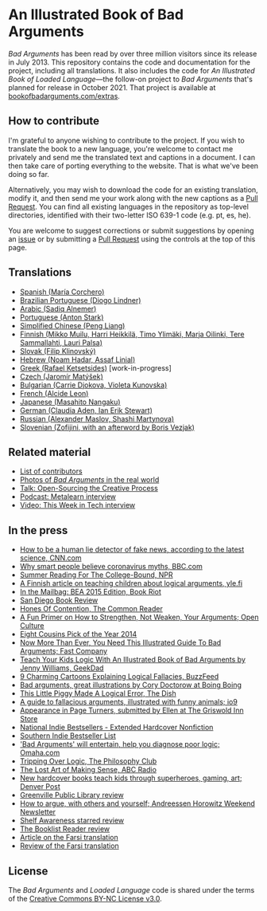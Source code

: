 # An Illustrated Book of Bad Arguments

_Bad Arguments_ has been read by over three million visitors since its release in July 2013. This repository contains the code and documentation for the project, including all translations. It also includes the code for _An Illustrated Book of Loaded Language_—the follow-on project to _Bad Arguments_ that's planned for release in October 2021. That project is available at [bookofbadarguments.com/extras](https://bookofbadarguments.com/extras/).

## How to contribute

I'm grateful to anyone wishing to contribute to the project. If you wish to translate the book to a new language, you're welcome to contact me privately and send me the translated text and captions in a document. I can then take care of porting everything to the website. That is what we've been doing so far.

Alternatively, you may wish to download the code for an existing translation, modify it, and then send me your work along with the new captions as a [Pull Request](https://help.github.com/articles/using-pull-requests/). You can find all existing languages in the repository as top-level directories, identified with their two-letter ISO 639-1 code (e.g. pt, es, he).

You are welcome to suggest corrections or submit suggestions by opening an [issue](https://github.com/almossawi/badarguments/issues) or by submitting a [Pull Request](https://github.com/almossawi/badarguments/pulls) using the controls at the top of this page.

## Translations

* [Spanish (María Corchero)](es)
* [Brazilian Portuguese (Diogo Lindner)](pt-br)
* [Arabic (Sadiq Alnemer)](ar)
* [Portuguese (Anton Stark)](pt)
* [Simplified Chinese (Peng Liang)](zh-cn)
* [Finnish (Mikko Muilu, Harri Heikkilä, Timo Ylimäki, Marja Oilinki, Tere Sammallahti, Lauri Palsa)](fi)
* [Slovak (Filip Klinovský)](sk)
* [Hebrew (Noam Hadar, Assaf Linial)](he)
* [Greek (Rafael Ketsetsides)](gr) [work-in-progress]
* [Czech (Jaromír Matýšek)](cz)
* [Bulgarian (Carrie Djokova, Violeta Kunovska)](bg)
* [French (Alcide Leon)](fr)
* [Japanese (Masahito Nangaku)](jp)
* [German (Claudia Aden, Ian Erik Stewart)](de)
* [Russian (Alexander Maslov, Shashi Martynova)](ru)
* [Slovenian (Zofijini, with an afterword by Boris Vezjak)](si)

## Related material
* [List of contributors](https://github.com/almossawi/badarguments/wiki/Contributors)
* [Photos of _Bad Arguments_ in the real world](https://github.com/almossawi/badarguments/wiki/Photos)
* [Talk: Open-Sourcing the Creative Process](http://almossawi.com/open-sourcing-the-creative-process/)
* [Podcast: Metalearn interview](http://www.metalearn.net/podcasts/ml98-ali-almossawi)
* [Video: This Week in Tech interview](http://www.twit.tv/tri/306)

## In the press

* [How to be a human lie detector of fake news, according to the latest science, CNN.com](https://www.cnn.com/2019/09/16/health/human-lie-detector-fake-news-wellness/index.html)
* [Why smart people believe coronavirus myths, BBC.com](https://www.bbc.com/future/article/20200406-why-smart-people-believe-coronavirus-myths)
* [Summer Reading For The College-Bound, NPR](https://www.npr.org/sections/ed/2017/06/30/534458892/the-books-college-kids-are-reading-this-summer)
* [A Finnish article on teaching children about logical arguments, yle.fi](https://yle.fi/uutiset/3-10994266)
* [In the Mailbag: BEA 2015 Edition, Book Riot](https://www.youtube.com/watch?v=hvindvG0AbA#t=7m53s)
* [San Diego Book Review](http://www.sandiegobookreview.com/an-illustrated-book-of-bad-arguments/)
* [Hones Of Contention, The Common Reader](http://commonreader.wustl.edu/c/hones-of-contention/)
* [A Fun Primer on How to Strengthen, Not Weaken, Your Arguments; Open Culture](http://www.openculture.com/2015/04/an-illustrated-book-of-bad-arguments.html)
* [Eight Cousins Pick of the Year 2014](http://www.eightcousins.com/book/9781615192250)
* [Now More Than Ever, You Need This Illustrated Guide To Bad Arguments; Fast Company](http://www.fastcocreate.com/3019063/now-more-than-ever-you-need-this-illustrated-guide-to-bad-arguments-faulty-logic-and-silly-r)
* [Teach Your Kids Logic With An Illustrated Book of Bad Arguments by Jenny Williams, GeekDad](http://geekdad.com/2013/09/teach-kids-logic-illustrated-book-bad-arguments/)
* [9 Charming Cartoons Explaining Logical Fallacies, BuzzFeed](http://www.buzzfeed.com/kevintang/charming-cartoons-that-debunk-your-bs-arguments)
* [Bad arguments, great illustrations by Cory Doctorow at Boing Boing](https://boingboing.net/2014/03/21/bad-arguments-great-illustrat.html)
* [This Little Piggy Made A Logical Error, The Dish](http://dish.andrewsullivan.com/2013/09/09/this-little-piggy-made-a-logical-error/)
* [A guide to fallacious arguments, illustrated with funny animals; io9](http://io9.com/a-guide-to-fallacious-arguments-illustrated-with-funny-1273276162)
* [Appearance in Page Turners, submitted by Ellen at The Griswold Inn Store](http://www.easthavencourier.com/article/20141119/ENT03/141119799/1129/pageturners)
* [National Indie Bestsellers - Extended Hardcover Nonfiction](http://www.bookweb.org/national-indie-bestsellers_extended-hardcover-nonfiction/2014-09-25%2000%3A00%3A00)
* [Southern Indie Bestseller List](http://www.authorsroundthesouth.com/bestsellers/8951-southern-indie-bestseller-list-september-28-2014)
* ['Bad Arguments' will entertain, help you diagnose poor logic; Omaha.com](http://www.omaha.com/living/book-review-bad-arguments-will-entertain-help-you-diagnose-poor/article_2114b88b-8398-53c9-97e3-25105fd16a41.html)
* [Tripping Over Logic, The Philosophy Club](http://thephilosophyclub.com.au/2014/03/01/bad-arguments-book-review/)
* [The Lost Art of Making Sense, ABC Radio](http://www.abc.net.au/radionational/programs/drive/the-lost-art-of-making-sense/5919286)
* [New hardcover books teach kids through superheroes, gaming, art; Denver Post](http://blogs.denverpost.com/nerd/2014/09/23/nerd-books-for-kids/3124/)
* [Greenville Public Library review](http://gplreads.tumblr.com/post/131019934269/an-illustrated-book-of-bad-arguments-by-ali)
* [How to argue, with others and yourself; Andreessen Horowitz Weekend Newsletter](http://us7.campaign-archive2.com/?u=35c671b34bb404149166bf755&id=278fbd99ab)
* [Shelf Awareness starred review](http://www.shelf-awareness.com/readers-issue.html?issue=326#m5772)
* [The Booklist Reader review](http://www.booklistreader.com/2016/07/29/bookends-childrens-literature/bad-arguments-learning-the-lost-art-of-making-sense/)
* [Article on the Farsi translation](http://www.ibna.ir/fa/longint/294364/%D8%AC%D8%A7%DB%8C-%D8%AA%D9%81%DA%A9%D8%B1-%D9%86%D9%82%D8%A7%D8%AF%D8%A7%D9%86%D9%87-%DA%A9%D8%AA%D8%A7%D8%A8-%D9%87%D8%A7%DB%8C-%D8%AF%D8%B1%D8%B3%DB%8C-%D8%AE%D8%A7%D9%84%DB%8C-%D8%B3%D8%AA-%D9%85%D8%B9%D8%B1%D9%81%DB%8C-%D9%85%D9%81%D9%87%D9%88%D9%85-19-%D9%85%D8%BA%D8%A7%D9%84%D8%B7%D9%87-%D9%86%D9%88%D8%AC%D9%88%D8%A7%D9%86%D8%A7%D9%86)
* [Review of the Farsi translation](https://vinesh.ir/%d9%87%d9%86%d8%b1-%d8%ad%d8%b1%d9%81-%d8%ad%d8%b3%d8%a7%d8%a8-%d8%b2%d8%af%d9%86/)

## License

The _Bad Arguments_ and _Loaded Language_ code is shared under the terms of the [Creative Commons BY-NC License v3.0](https://creativecommons.org/licenses/by-nc/3.0/).
